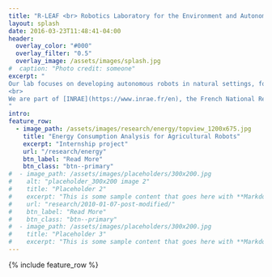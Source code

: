 ```yaml
---
title: "R-LEAF <br> Robotics Laboratory for the Environment and Autonomous Farming"
layout: splash
date: 2016-03-23T11:48:41-04:00
header:
  overlay_color: "#000"
  overlay_filter: "0.5"
  overlay_image: /assets/images/splash.jpg
#  caption: "Photo credit: someone"
excerpt: "
Our lab focuses on developing autonomous robots in natural settings, for the ecological transition in agriculture and environmental surveying.
<br>
We are part of [INRAE](https://www.inrae.fr/en), the French National Research Institute for Agriculture, Food and the Environment, in the [Technologies and Information Systems for Agrosystems Research Unit](https://tscf.clermont.hub.inrae.fr/).
"
intro: 
feature_row:
  - image_path: /assets/images/research/energy/topview_1200x675.jpg
    title: "Energy Consumption Analysis for Agricultural Robots"
    excerpt: "Internship project"
    url: "/research/energy"
    btn_label: "Read More"
    btn_class: "btn--primary"
#  - image_path: /assets/images/placeholders/300x200.jpg
#    alt: "placeholder_300x200 image 2"
#    title: "Placeholder 2"
#    excerpt: "This is some sample content that goes here with **Markdown** formatting."
#    url: "research/2010-01-07-post-modified/"
#    btn_label: "Read More"
#    btn_class: "btn--primary"
#  - image_path: /assets/images/placeholders/300x200.jpg
#    title: "Placeholder 3"
#    excerpt: "This is some sample content that goes here with **Markdown** formatting."
---
```


{% include feature_row %}

<!--
# ========================================================================================================
# TEMPLATE BELOW, DON'T MODIFY, ONLY COPY=================================================================
# ========================================================================================================
# feature_row2:
#   - image_path: assets/images/placeholder_300x200.png
#     alt: "placeholder_300x200 image 2"
#     title: "Placeholder Image Left Aligned"
#     excerpt: 'This is some sample content that goes here with **Markdown** formatting. Left aligned with `type="left"`'
#     url: "#test-link"
#     btn_label: "Read More"
#     btn_class: "btn--primary"
# feature_row3:
#   - image_path: assets/images/placeholder_300x200.png
#     alt: "placeholder_300x200 image 2"
#     title: "Placeholder Image Right Aligned"
#     excerpt: 'This is some sample content that goes here with **Markdown** formatting. Right aligned with `type="right"`'
#     url: "#test-link"
#     btn_label: "Read More"
#     btn_class: "btn--primary"
# feature_row4:
#   - image_path: assets/images/placeholder_300x200.png
#     image_caption: "Image courtesy of [Unsplash](https://unsplash.com/)"
#     alt: "placeholder_300x200 image 2"
#     title: "Placeholder Image Center Aligned"
#     excerpt: 'This is some sample content that goes here with **Markdown** formatting. Centered with `type="center"`'
#     url: "#test-link"
#     btn_label: "Read More"
#     btn_class: "btn--primary"

# {% include feature_row id="feature_row2" type="left" %}

# {% include feature_row id="feature_row3" type="right" %}

# {% include feature_row id="feature_row4" type="center" %}
-->
